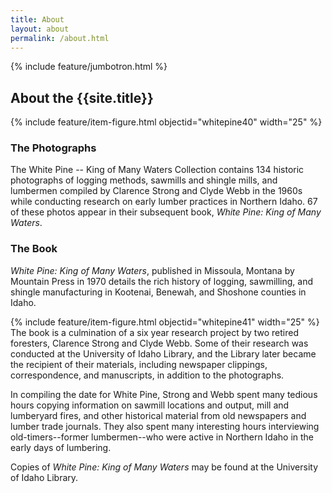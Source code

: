 ```yaml
---
title: About
layout: about
permalink: /about.html
---
```

{% include feature/jumbotron.html %} 

## About the {{site.title}}
{% include feature/item-figure.html objectid="whitepine40" width="25" %}

### The Photographs

The White Pine -- King of Many Waters Collection contains 134 historic photographs of logging methods, sawmills and shingle mills, and lumbermen compiled by Clarence Strong and Clyde Webb in the 1960s while conducting research on early lumber practices in Northern Idaho. 67 of these photos appear in their subsequent book, *White Pine: King of Many Waters*.

### The Book

*White Pine: King of Many Waters*, published in Missoula, Montana by Mountain Press in 1970 details the rich history of logging, sawmilling, and shingle manufacturing in Kootenai, Benewah, and Shoshone counties in Idaho. 

{% include feature/item-figure.html objectid="whitepine41" width="25" %}
The book is a culmination of a six year research project by two retired foresters, Clarence Strong and Clyde Webb. Some of their research was conducted at the University of Idaho Library, and the Library later became the recipient of their materials, including newspaper clippings, correspondence, and manuscripts, in addition to the photographs.

In compiling the date for White Pine, Strong and Webb spent many tedious hours copying information on sawmill locations and output, mill and lumberyard fires, and other historical material from old newspapers and lumber trade journals. They also spent many interesting hours interviewing old-timers--former lumbermen--who were active in Northern Idaho in the early days of lumbering. 

Copies of *White Pine: King of Many Waters* may be found at the University of Idaho Library. 

<div class="clearfix"></div>

